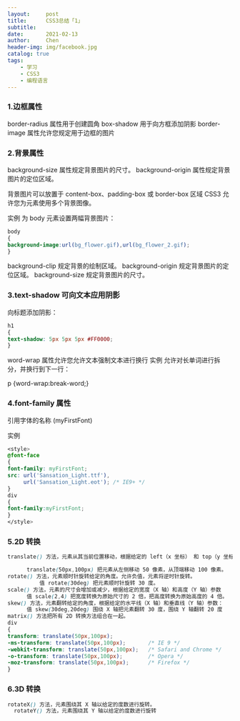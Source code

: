 ```yaml
---
layout:     post
title:      CSS3总结「1」
subtitle:   
date:       2021-02-13
author:     Chen
header-img: img/facebook.jpg
catalog: true
tags:
    - 学习
    - CSS3
    - 编程语言
---
```


### 1.边框属性

border-radius 属性用于创建圆角
box-shadow 用于向方框添加阴影
border-image 属性允许您规定用于边框的图片

### 2.背景属性

background-size 属性规定背景图片的尺寸。
background-origin 属性规定背景图片的定位区域。

背景图片可以放置于 content-box、padding-box 或 border-box 区域
CSS3 允许您为元素使用多个背景图像。

实例
为 body 元素设置两幅背景图片：

```css
body
{ 
background-image:url(bg_flower.gif),url(bg_flower_2.gif);
}
```

background-clip 规定背景的绘制区域。
background-origin 规定背景图片的定位区域。
background-size 规定背景图片的尺寸。

### 3.text-shadow 可向文本应用阴影

向标题添加阴影：

```css
h1
{
text-shadow: 5px 5px 5px #FF0000;
}
```

word-wrap 属性允许您允许文本强制文本进行换行
实例
允许对长单词进行拆分，并换行到下一行：

p {word-wrap:break-word;}

### 4.font-family 属性

引用字体的名称 (myFirstFont)

实例

```css
<style> 
@font-face
{
font-family: myFirstFont;
src: url('Sansation_Light.ttf'),
     url('Sansation_Light.eot'); /* IE9+ */
}
div
{
font-family:myFirstFont;
}
</style>
```

### 5.2D 转换

```css
translate() 方法，元素从其当前位置移动，根据给定的 left（x 坐标） 和 top（y 坐标） 位置参数

      translate(50px,100px) 把元素从左侧移动 50 像素，从顶端移动 100 像素。
rotate() 方法，元素顺时针旋转给定的角度。允许负值，元素将逆时针旋转。
          值 rotate(30deg) 把元素顺时针旋转 30 度。
scale() 方法，元素的尺寸会增加或减少，根据给定的宽度（X 轴）和高度（Y 轴）参数
      值 scale(2,4) 把宽度转换为原始尺寸的 2 倍，把高度转换为原始高度的 4 倍。
skew() 方法，元素翻转给定的角度，根据给定的水平线（X 轴）和垂直线（Y 轴）参数：
      值 skew(30deg,20deg) 围绕 X 轴把元素翻转 30 度，围绕 Y 轴翻转 20 度
matrix() 方法把所有 2D 转换方法组合在一起。
div
{
transform: translate(50px,100px);
-ms-transform: translate(50px,100px);		/* IE 9 */
-webkit-transform: translate(50px,100px);	/* Safari and Chrome */
-o-transform: translate(50px,100px);		/* Opera */
-moz-transform: translate(50px,100px);		/* Firefox */
}
```

### 6.3D 转换

```css
rotateX() 方法，元素围绕其 X 轴以给定的度数进行旋转。
  rotateY() 方法，元素围绕其 Y 轴以给定的度数进行旋转
```
